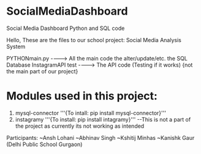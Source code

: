 # SocialMediaDashboard
Social Media Dashboard Python and SQL code

Hello,
These are the files to our school project: Social Media Analysis System

PYTHONmain.py ----> All the main code the alter/update/etc. the SQL Database
 InstagramAPI test ----> The API code (Testing if it works) {not the main part of our project}


# Modules used in this project: 
1) mysql-connector '''{To intall: pip install mysql-connector}'''
2) instagramy '''{To install: pip install intagramy}''' --This is not a part of the project as currently its not working as intended


Participants:
~Ansh Lohani
~Abhinav Singh
~Kshitij Minhas
~Kanishk Gaur
(Delhi Public School Gurgaon)
